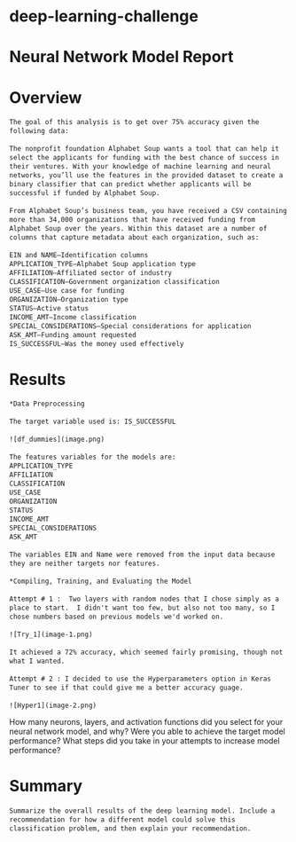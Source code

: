 # deep-learning-challenge

# Neural Network Model Report

# Overview
    The goal of this analysis is to get over 75% accuracy given the following data:
    
    The nonprofit foundation Alphabet Soup wants a tool that can help it select the applicants for funding with the best chance of success in their ventures. With your knowledge of machine learning and neural networks, you’ll use the features in the provided dataset to create a binary classifier that can predict whether applicants will be successful if funded by Alphabet Soup.

    From Alphabet Soup’s business team, you have received a CSV containing more than 34,000 organizations that have received funding from Alphabet Soup over the years. Within this dataset are a number of columns that capture metadata about each organization, such as:

    EIN and NAME—Identification columns
    APPLICATION_TYPE—Alphabet Soup application type
    AFFILIATION—Affiliated sector of industry
    CLASSIFICATION—Government organization classification
    USE_CASE—Use case for funding
    ORGANIZATION—Organization type
    STATUS—Active status
    INCOME_AMT—Income classification
    SPECIAL_CONSIDERATIONS—Special considerations for application
    ASK_AMT—Funding amount requested
    IS_SUCCESSFUL—Was the money used effectively

# Results
    *Data Preprocessing

    The target variable used is: IS_SUCCESSFUL 

    ![df_dummies](image.png)

    The features variables for the models are:
    APPLICATION_TYPE
    AFFILIATION
    CLASSIFICATION
    USE_CASE
    ORGANIZATION
    STATUS
    INCOME_AMT
    SPECIAL_CONSIDERATIONS
    ASK_AMT

    The variables EIN and Name were removed from the input data because they are neither targets nor features.

    *Compiling, Training, and Evaluating the Model

    Attempt # 1 :  Two layers with random nodes that I chose simply as a place to start.  I didn't want too few, but also not too many, so I chose numbers based on previous models we'd worked on.

    ![Try_1](image-1.png)

    It achieved a 72% accuracy, which seemed fairly promising, though not what I wanted.

    Attempt # 2 : I decided to use the Hyperparameters option in Keras Tuner to see if that could give me a better accuracy guage. 

    ![Hyper1](image-2.png)

    


How many neurons, layers, and activation functions did you select for your neural network model, and why?
Were you able to achieve the target model performance?
What steps did you take in your attempts to increase model performance?

# Summary
    Summarize the overall results of the deep learning model. Include a recommendation for how a different model could solve this classification problem, and then explain your recommendation.